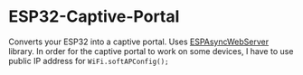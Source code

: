 # ESP32-Captive-Portal
Converts your ESP32 into a captive portal. Uses [ESPAsyncWebServer](https://github.com/me-no-dev/ESPAsyncTCP) library. In order for the captive portal to work on some devices, I have to use public IP address for `WiFi.softAPConfig();`
